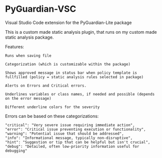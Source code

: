 # PyGuardian-VSC
Visual Studio Code extension for the PyGuardian-Lite package

This is a custom made static analysis plugin, that runs on my custom made static analysis package.

Features:

    Runs when saving file

    Categorization (which is customizable within the package)

    Shows approved message in status bar when policy template is fullfilled (policy = static analysis rules selected in package)

    Alerts on Errors and Critical errors.

    Underlines variables or class names, if needed and possible (depends on the error message)

    Different underline colors for the severity

Errors can be based on these categorizations:

    "critical": "Very severe issue requiring immediate action",
    "error": "Critical issue preventing execution or functionality",
    "warning": "Potential issue that should be addressed",
    "info": "Informational message, typically non-disruptive",
    "hint": "Suggestion or tip that can be helpful but isn't crucial",
    "debug": "Detailed, often low-priority information useful for debugging"
